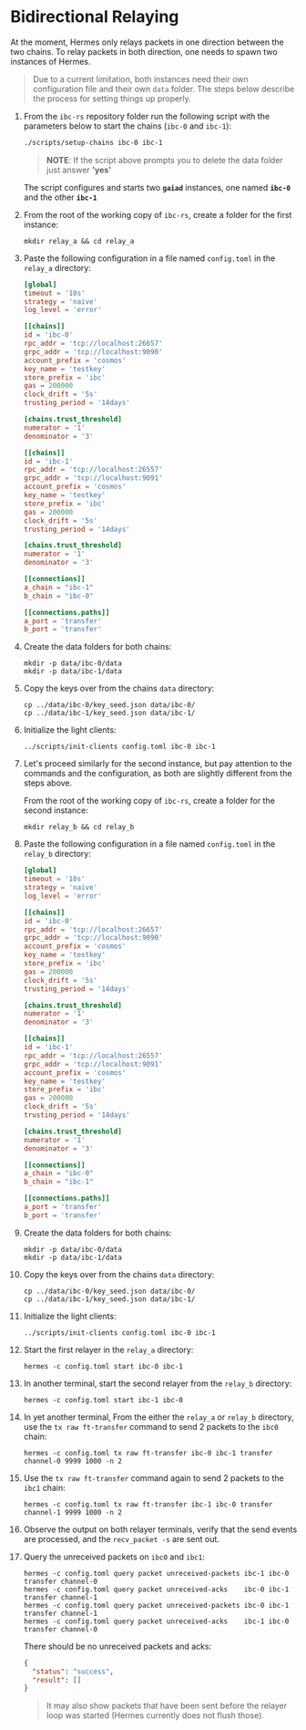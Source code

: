 # Bidirectional Relaying

At the moment, Hermes only relays packets in one direction between the two chains.
To relay packets in both direction, one needs to spawn two instances of Hermes.

> Due to a current limitation, both instances need their own configuration file
and their own `data` folder. The steps below describe the process for setting things
up properly.

1. From the `ibc-rs` repository folder run the following script with the parameters below to start the chains (`ibc-0` and `ibc-1`):

    ```bash
    ./scripts/setup-chains ibc-0 ibc-1
    ```

    > __NOTE__: If the script above prompts you to delete the data folder just answer __'yes'__

    The script configures and starts two __`gaiad`__ instances, one named __`ibc-0`__ and the other __`ibc-1`__

2. From the root of the working copy of `ibc-rs`, create a folder for the first instance:

    ```shell
    mkdir relay_a && cd relay_a
    ```

3. Paste the following configuration in a file named `config.toml` in the `relay_a` directory:

    ```toml
    [global]
    timeout = '10s'
    strategy = 'naive'
    log_level = 'error'

    [[chains]]
    id = 'ibc-0'
    rpc_addr = 'tcp://localhost:26657'
    grpc_addr = 'tcp://localhost:9090'
    account_prefix = 'cosmos'
    key_name = 'testkey'
    store_prefix = 'ibc'
    gas = 200000
    clock_drift = '5s'
    trusting_period = '14days'

    [chains.trust_threshold]
    numerator = '1'
    denominator = '3'

    [[chains]]
    id = 'ibc-1'
    rpc_addr = 'tcp://localhost:26557'
    grpc_addr = 'tcp://localhost:9091'
    account_prefix = 'cosmos'
    key_name = 'testkey'
    store_prefix = 'ibc'
    gas = 200000
    clock_drift = '5s'
    trusting_period = '14days'

    [chains.trust_threshold]
    numerator = '1'
    denominator = '3'

    [[connections]]
    a_chain = "ibc-1"
    b_chain = "ibc-0"

    [[connections.paths]]
    a_port = 'transfer'
    b_port = 'transfer'
    ```

4. Create the data folders for both chains:

    ```shell
    mkdir -p data/ibc-0/data
    mkdir -p data/ibc-1/data
    ```

5. Copy the keys over from the chains `data` directory:

    ```shell
    cp ../data/ibc-0/key_seed.json data/ibc-0/
    cp ../data/ibc-1/key_seed.json data/ibc-1/
    ```
6. Initialize the light clients:

    ```shell
    ../scripts/init-clients config.toml ibc-0 ibc-1
    ```

7. Let's proceed similarly for the second instance, but pay attention to the commands
   and the configuration, as both are slightly different from the steps above.

   From the root of the working copy of `ibc-rs`, create a folder for the second instance:

    ```shell
    mkdir relay_b && cd relay_b
    ```

8. Paste the following configuration in a file named `config.toml` in the `relay_b` directory:

    ```toml
    [global]
    timeout = '10s'
    strategy = 'naive'
    log_level = 'error'

    [[chains]]
    id = 'ibc-0'
    rpc_addr = 'tcp://localhost:26657'
    grpc_addr = 'tcp://localhost:9090'
    account_prefix = 'cosmos'
    key_name = 'testkey'
    store_prefix = 'ibc'
    gas = 200000
    clock_drift = '5s'
    trusting_period = '14days'

    [chains.trust_threshold]
    numerator = '1'
    denominator = '3'

    [[chains]]
    id = 'ibc-1'
    rpc_addr = 'tcp://localhost:26557'
    grpc_addr = 'tcp://localhost:9091'
    account_prefix = 'cosmos'
    key_name = 'testkey'
    store_prefix = 'ibc'
    gas = 200000
    clock_drift = '5s'
    trusting_period = '14days'

    [chains.trust_threshold]
    numerator = '1'
    denominator = '3'

    [[connections]]
    a_chain = "ibc-0"
    b_chain = "ibc-1"

    [[connections.paths]]
    a_port = 'transfer'
    b_port = 'transfer'
    ```

9. Create the data folders for both chains:

    ```shell
    mkdir -p data/ibc-0/data
    mkdir -p data/ibc-1/data
    ```

10. Copy the keys over from the chains `data` directory:

    ```shell
    cp ../data/ibc-0/key_seed.json data/ibc-0/
    cp ../data/ibc-1/key_seed.json data/ibc-1/
    ```
11. Initialize the light clients:

    ```shell
    ../scripts/init-clients config.toml ibc-0 ibc-1
    ```

12. Start the first relayer in the `relay_a` directory:

    ```shell
    hermes -c config.toml start ibc-0 ibc-1
    ```

13. In another terminal, start the second relayer from the `relay_b` directory:

    ```shell
    hermes -c config.toml start ibc-1 ibc-0
    ```

14. In yet another terminal, From the either the `relay_a` or `relay_b` directory, use the `tx raw ft-transfer` command to send 2 packets to the `ibc0` chain:

    ```shell
    hermes -c config.toml tx raw ft-transfer ibc-0 ibc-1 transfer channel-0 9999 1000 -n 2
    ```

15. Use the `tx raw ft-transfer` command again to send 2 packets to the `ibc1` chain:

    ```shell
    hermes -c config.toml tx raw ft-transfer ibc-1 ibc-0 transfer channel-1 9999 1000 -n 2
    ```

16. Observe the output on both relayer terminals, verify that the send events are processed, and the `recv_packet -s` are sent out.

17. Query the unreceived packets on `ibc0` and `ibc1`:

    ```shell
    hermes -c config.toml query packet unreceived-packets ibc-1 ibc-0 transfer channel-0
    hermes -c config.toml query packet unreceived-acks    ibc-0 ibc-1 transfer channel-1
    hermes -c config.toml query packet unreceived-packets ibc-0 ibc-1 transfer channel-1
    hermes -c config.toml query packet unreceived-acks    ibc-1 ibc-0 transfer channel-0
    ```

    There should be no unreceived packets and acks:

    ```json
    {
      "status": "success",
      "result": []
    }
    ```

    > It may also show packets that have been sent before the relayer loop was started (Hermes currently does not flush those).


